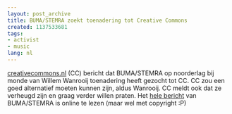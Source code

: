 ```yaml
---
layout: post_archive
title: BUMA/STEMRA zoekt toenadering tot Creative Commons
created: 1137533681
tags:
- activist
- music
lang: nl
---
```

[creativecommons.nl](http://nl.creativecommons.org/nieuws/?p=94) (CC) bericht dat BUMA/STEMRA op noorderlag bij monde van Willem Wanrooij toenadering heeft gezocht tot CC. CC zou een goed alternatief moeten kunnen zijn, aldus Wanrooij. CC meldt ook dat ze verheugd zijn en graag verder willen praten. Het [hele bericht](http://www.bumastemra.nl/InterXtranet/content?hid_article_pos=1&hid_article_type=INFO&hid_res_id=283954&hid_article_archived=N&hid_res_type=M&hid_article_cat_path=Buma%2FStemra+lanceert+Flexibel+Collectief+Beheer) van BUMA/STEMRA is online te lezen (maar wel met copyright :P)
